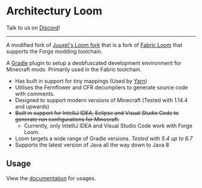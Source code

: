 # Architectury Loom

Talk to us on [Discord](https://discord.gg/C2RdJDpRBP)!

---

A modified fork of [Juuxel's Loom fork]("https://github.com/Juuxel/fabric-loom") that is a fork of [Fabric Loom](https://github.com/FabricMC/fabric-loom) that supports the Forge modding toolchain.

A [Gradle](https://gradle.org/) plugin to setup a deobfuscated development environment for Minecraft mods. Primarily used in the Fabric toolchain.

* Has built in support for tiny mappings (Used by [Yarn](https://github.com/FabricMC/yarn))
* Utilises the Fernflower and CFR decompilers to generate source code with comments.
* Designed to support modern versions of Minecraft (Tested with 1.14.4 and upwards)
* ~~Built in support for IntelliJ IDEA, Eclipse and Visual Studio Code to generate run configurations for Minecraft.~~
  - Currently, only IntelliJ IDEA and Visual Studio Code work with Forge Loom.
* Loom targets a wide range of Gradle versions. _Tested with 5.4 up to 6.7_
* Supports the latest version of Java all the way down to Java 8

## Usage

View the [documentation](https://architectury.github.io/architectury-documentations/docs/forge_loom/) for usages.

